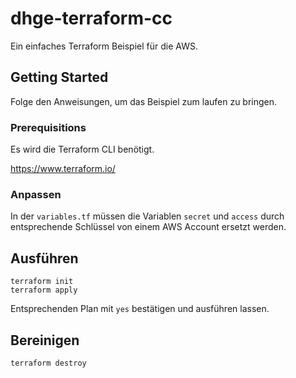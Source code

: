 # dhge-terraform-cc

Ein einfaches Terraform Beispiel für die AWS.

## Getting Started

Folge den Anweisungen, um das Beispiel zum laufen zu bringen.

### Prerequisitions

Es wird die Terraform CLI benötigt.

https://www.terraform.io/

### Anpassen

In der `variables.tf` müssen die Variablen `secret` und `access` durch entsprechende Schlüssel von einem AWS Account ersetzt werden.

## Ausführen

```
terraform init
terraform apply
```

Entsprechenden Plan mit `yes` bestätigen und ausführen lassen.

## Bereinigen

`terraform destroy`
